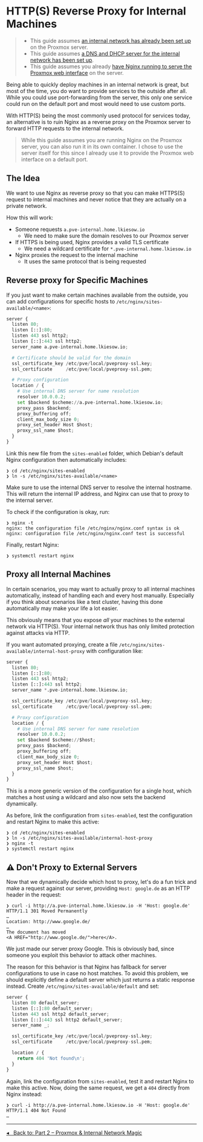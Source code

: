 HTTP(S) Reverse Proxy for Internal Machines
===========================================

> - This guide assumes [an internal network has already been set up](internal-network.md) on the Proxmox server.
> - This guide assumes [a DNS and DHCP server for the internal network has been set up](dhcp-and-dns-in-internal-network.md).
> - This guide assumes you already [have Nginx running to serve the Proxmox web interface](web-interface-on-default-ports-via-nginx.md) on the server.

Being able to quickly deploy machines in an internal network is great, but most of the time, you do want to provide services to the outside after all.
While you could use port-forwarding from the server, this only one service could run on the default port and most would need to use custom ports.

With HTTP(S) being the most commonly used protocol for services today, an alternative is to ruin Nginx as a reverse proxy on the Proxmox server to forward HTTP requests to the internal network.

> While this guide assumes you are running Nginx on the Proxmox server, you can also run it in its own container.
> I chose to use the server itself for this since I already use it to provide the Proxmox web interface on a default port.


The Idea
--------

We want to use Nginx as reverse proxy so that you can make HTTPS(S) request to internal machines and never notice that they are actually on a private network.

How this will work:

- Someone requests `a.pve-internal.home.lkiesow.io`
    - We need to make sure the domain resolves to our Proxmox server
- If HTTPS is being used, Nginx provides a valid TLS certificate
    - We need a wildcard certificate for `*.pve-internal.home.lkiesow.io`
- Nginx proxies the request to the internal machine
    - It uses the same protocol that is being requested


Reverse proxy for Specific Machines
-----------------------------------

If you just want to make certain machines available from the outside, you can add configurations for specific hosts to `/etc/nginx/sites-available/<name>`:

```py
server {
  listen 80;
  listen [::]:80;
  listen 443 ssl http2;
  listen [::]:443 ssl http2;
  server_name a.pve-internal.home.lkiesow.io;

  # Certificate should be valid for the domain
  ssl_certificate_key /etc/pve/local/pveproxy-ssl.key;
  ssl_certificate     /etc/pve/local/pveproxy-ssl.pem;

  # Proxy configuration
  location / {
    # Use internal DNS server for name resolution
    resolver 10.0.0.2;
    set $backend $scheme://a.pve-internal.home.lkiesow.io;
    proxy_pass $backend;
    proxy_buffering off;
    client_max_body_size 0;
    proxy_set_header Host $host;
    proxy_ssl_name $host;
  }
}
```

Link this new file from the `sites-enabled` folder, which Debian's default Nginx configuration then automatically includes:

```
❯ cd /etc/nginx/sites-enabled
❯ ln -s /etc/nginx/sites-available/<name>
```

Make sure to use the internal DNS server to resolve the internal hostname.
This will return the internal IP address, and Nginx can use that to proxy to the internal server.

To check if the configuration is okay, run:

```
❯ nginx -t
nginx: the configuration file /etc/nginx/nginx.conf syntax is ok
nginx: configuration file /etc/nginx/nginx.conf test is successful
```

Finally, restart Nginx:

```
❯ systemctl restart nginx
```


Proxy all Internal Machines
---------------------------

In certain scenarios, you may want to actually proxy to all internal machines automatically,
instead of handling each and every host manually.
Especially if you think about scenarios like a test cluster,
having this done automatically may make your life a lot easier.

This obviously means that you expose _all_ your machines to the external network via HTTP(S).
Your internal network thus has only limited protection against attacks via HTTP.

If you want automated proxying, create a file `/etc/nginx/sites-available/internal-host-proxy` with configuration like:

```py
server {
  listen 80;
  listen [::]:80;
  listen 443 ssl http2;
  listen [::]:443 ssl http2;
  server_name *.pve-internal.home.lkiesow.io;

  ssl_certificate_key /etc/pve/local/pveproxy-ssl.key;
  ssl_certificate     /etc/pve/local/pveproxy-ssl.pem;

  # Proxy configuration
  location / {
    # Use internal DNS server for name resolution
    resolver 10.0.0.2;
    set $backend $scheme://$host;
    proxy_pass $backend;
    proxy_buffering off;
    client_max_body_size 0;
    proxy_set_header Host $host;
    proxy_ssl_name $host;
  }
}
```

This is a more generic version of the configuration for a single host, which matches a host using a wildcard and also now sets the backend dynamically.

As before, link the configuration from `sites-enabled`, test the configuration and restart Nginx to make this active:

```
❯ cd /etc/nginx/sites-enabled
❯ ln -s /etc/nginx/sites-available/internal-host-proxy
❯ nginx -t
❯ systemctl restart nginx
```

__⚠__ Don't Proxy to External Servers
-------------------------------------

Now that we dynamically decide which host to proxy, let's do a fun trick and make a request against our server, providing `Host: google.de` as an HTTP header in the request:

```http
❯ curl -i http://a.pve-internal.home.lkiesow.io -H 'Host: google.de'
HTTP/1.1 301 Moved Permanently
…
Location: http://www.google.de/
…
The document has moved
<A HREF="http://www.google.de/">here</A>.
```

We just made our server proxy Google.
This is obviously bad, since someone you exploit this behavior to attack other machines.

The reason for this behavior is that Nginx has fallback for server configurations to use in case no host matches.
To avoid this problem, we should explicitly define a default server which just returns a static response instead.
Create `/etc/nginx/sites-available/default` and set:

```py
server {
  listen 80 default_server;
  listen [::]:80 default_server;
  listen 443 ssl http2 default_server;
  listen [::]:443 ssl http2 default_server;
  server_name _;

  ssl_certificate_key /etc/pve/local/pveproxy-ssl.key;
  ssl_certificate     /etc/pve/local/pveproxy-ssl.pem;

  location / {
    return 404 'Not found\n';
  }
}

```

Again, link the configuration from `sites-enabled`, test it and restart Nginx to make this active.
Now, doing the same request, we get a `404` directly from Nginx instead:

```http
❯ curl -i http://a.pve-internal.home.lkiesow.io -H 'Host: google.de'
HTTP/1.1 404 Not Found
…
```

---

[◂   Back to: Part 2 – Proxmox & Internal Network Magic](part-2-internal-network-magic.md)
